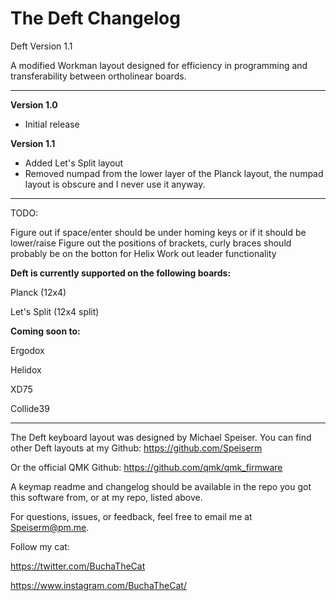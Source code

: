 # The Deft Changelog

Deft Version 1.1

A modified Workman layout designed for efficiency in programming and transferability between ortholinear boards.

---

**Version 1.0**
- Initial release

**Version 1.1**
- Added Let's Split layout
- Removed numpad from the lower layer of the Planck layout, the numpad layout is obscure and I never use it anyway.

---

TODO:

Figure out if space/enter should be under homing keys or if it should be lower/raise
Figure out the positions of brackets, curly braces should probably be on the botton for Helix
Work out leader functionality

**Deft is currently supported on the following boards:**

Planck (12x4)

Let's Split (12x4 split)

**Coming soon to:**

Ergodox

Helidox

XD75

Collide39

---

The Deft keyboard layout was designed by Michael Speiser. You can find other Deft layouts at my Github:
https://github.com/Speiserm

Or the official QMK Github:
https://github.com/qmk/qmk_firmware

A keymap readme and changelog should be available in the repo you got this software from, or at my repo, listed above.

For questions, issues, or feedback, feel free to email me at Speiserm@pm.me.

Follow my cat:

https://twitter.com/BuchaTheCat

https://www.instagram.com/BuchaTheCat/
